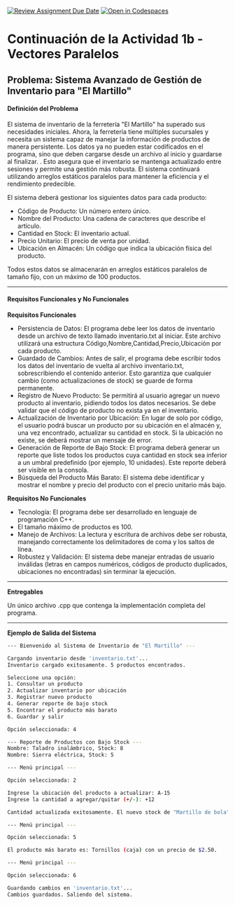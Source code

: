 [![Review Assignment Due Date](https://classroom.github.com/assets/deadline-readme-button-22041afd0340ce965d47ae6ef1cefeee28c7c493a6346c4f15d667ab976d596c.svg)](https://classroom.github.com/a/xVNuoNce)
[![Open in Codespaces](https://classroom.github.com/assets/launch-codespace-2972f46106e565e64193e422d61a12cf1da4916b45550586e14ef0a7c637dd04.svg)](https://classroom.github.com/open-in-codespaces?assignment_repo_id=20720165)
# Continuación de la Actividad 1b - Vectores Paralelos

## Problema: Sistema Avanzado de Gestión de Inventario para "El Martillo"

#### Definición del Problema

El sistema de inventario de la ferretería "El Martillo" ha superado sus necesidades iniciales. Ahora, la ferretería tiene múltiples sucursales y necesita un sistema capaz de manejar la información de productos de manera persistente. Los datos ya no pueden estar codificados en el programa, sino que deben cargarse desde un archivo al inicio y guardarse al finalizar. . Esto asegura que el inventario se mantenga actualizado entre sesiones y permite una gestión más robusta. El sistema continuará utilizando arreglos estáticos paralelos para mantener la eficiencia y el rendimiento predecible.

El sistema deberá gestionar los siguientes datos para cada producto:

  * Código de Producto: Un número entero único.
  * Nombre del Producto: Una cadena de caracteres que describe el artículo.
  * Cantidad en Stock: El inventario actual.
  * Precio Unitario: El precio de venta por unidad.
  * Ubicación en Almacén: Un código que indica la ubicación física del producto.

Todos estos datos se almacenarán en arreglos estáticos paralelos de tamaño fijo, con un máximo de 100 productos.

---

#### Requisitos Funcionales y No Funcionales

**Requisitos Funcionales**

  * Persistencia de Datos: El programa debe leer los datos de inventario desde un archivo de texto llamado inventario.txt al iniciar. Este archivo utilizará una estructura Código,Nombre,Cantidad,Precio,Ubicación por cada producto.
  * Guardado de Cambios: Antes de salir, el programa debe escribir todos los datos del inventario de vuelta al archivo inventario.txt, sobrescribiendo el contenido anterior. Esto garantiza que cualquier cambio (como actualizaciones de stock) se guarde de forma permanente.
  * Registro de Nuevo Producto: Se permitirá al usuario agregar un nuevo producto al inventario, pidiendo todos los datos necesarios. Se debe validar que el código de producto no exista ya en el inventario.
  * Actualización de Inventario por Ubicación: En lugar de solo por código, el usuario podrá buscar un producto por su ubicación en el almacén y, una vez encontrado, actualizar su cantidad en stock. Si la ubicación no existe, se deberá mostrar un mensaje de error.
  * Generación de Reporte de Bajo Stock: El programa deberá generar un reporte que liste todos los productos cuya cantidad en stock sea inferior a un umbral predefinido (por ejemplo, 10 unidades). Este reporte deberá ser visible en la consola.
  * Búsqueda del Producto Más Barato: El sistema debe identificar y mostrar el nombre y precio del producto con el precio unitario más bajo.

**Requisitos No Funcionales**

  * Tecnología: El programa debe ser desarrollado en lenguaje de programación C++.
  * El tamaño máximo de productos es 100.
  * Manejo de Archivos: La lectura y escritura de archivos debe ser robusta, manejando correctamente los delimitadores de coma y los saltos de línea.
  * Robustez y Validación: El sistema debe manejar entradas de usuario inválidas (letras en campos numéricos, códigos de producto duplicados, ubicaciones no encontradas) sin terminar la ejecución.

---

**Entregables**

Un único archivo .cpp que contenga la implementación completa del programa.

---
**Ejemplo de Salida del Sistema**

```bash
--- Bienvenido al Sistema de Inventario de "El Martillo" ---

Cargando inventario desde 'inventario.txt'...
Inventario cargado exitosamente. 5 productos encontrados.

Seleccione una opción:
1. Consultar un producto
2. Actualizar inventario por ubicación
3. Registrar nuevo producto
4. Generar reporte de bajo stock
5. Encontrar el producto más barato
6. Guardar y salir

Opción seleccionada: 4

--- Reporte de Productos con Bajo Stock ---
Nombre: Taladro inalámbrico, Stock: 8
Nombre: Sierra eléctrica, Stock: 5

--- Menú principal ---

Opción seleccionada: 2

Ingrese la ubicación del producto a actualizar: A-15
Ingrese la cantidad a agregar/quitar (+/-): +12

Cantidad actualizada exitosamente. El nuevo stock de "Martillo de bola" es 62.

--- Menú principal ---

Opción seleccionada: 5

El producto más barato es: Tornillos (caja) con un precio de $2.50.

--- Menú principal ---

Opción seleccionada: 6

Guardando cambios en 'inventario.txt'...
Cambios guardados. Saliendo del sistema.
```